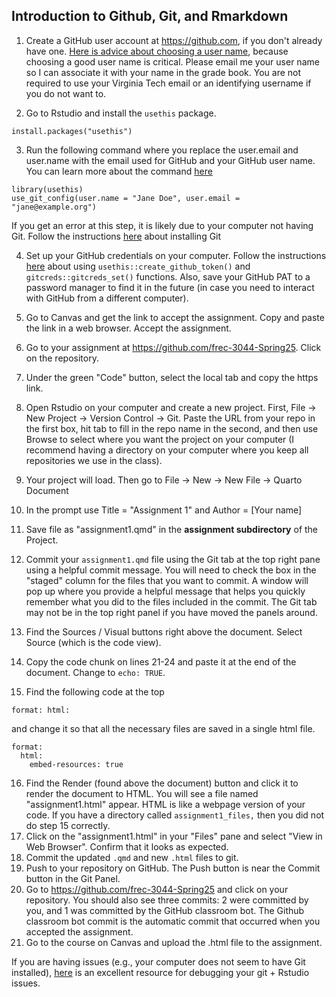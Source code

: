 ## Introduction to Github, Git, and Rmarkdown

1.  Create a GitHub user account at <https://github.com>, if you don't already have one. [Here is advice about choosing a user name](https://happygitwithr.com/github-acct.html#username-advice), because choosing a good user name is critical. Please email me your user name so I can associate it with your name in the grade book.  You are not required to use your Virginia Tech email or an identifying username if you do not want to.

2.  Go to Rstudio and install the `usethis` package.

```         
install.packages("usethis")
```

3.  Run the following command where you replace the user.email and user.name with the email used for GitHub and your GitHub user name. You can learn more about the command [here](https://happygitwithr.com/hello-git.html#hello-git)

```         
library(usethis)
use_git_config(user.name = "Jane Doe", user.email = "jane@example.org")
```

If you get an error at this step, it is likely due to your computer not having Git. Follow the instructions [here](https://happygitwithr.com/install-git.html) about installing Git

4.  Set up your GitHub credentials on your computer. Follow the instructions [here](https://happygitwithr.com/https-pat.html#tldr) about using `usethis::create_github_token()` and `gitcreds::gitcreds_set()` functions. Also, save your GitHub PAT to a password manager to find it in the future (in case you need to interact with GitHub from a different computer).

5.  Go to Canvas and get the link to accept the assignment. Copy and paste the link in a web browser. Accept the assignment.

6.  Go to your assignment at <https://github.com/frec-3044-Spring25>. Click on the repository.

7.  Under the green "Code" button, select the local tab and copy the https link.

8.  Open Rstudio on your computer and create a new project. First, File -\> New Project -\> Version Control -\> Git. Paste the URL from your repo in the first box, hit tab to fill in the repo name in the second, and then use Browse to select where you want the project on your computer (I recommend having a directory on your computer where you keep all repositories we use in the class).

9.  Your project will load. Then go to File -\> New -\> New File -\> Quarto Document

10. In the prompt use Title = "Assignment 1" and Author = [Your name]

11. Save file as "assignment1.qmd" in the **assignment subdirectory** of the Project.

12. Commit your `assignment1.qmd` file using the Git tab at the top right pane using a helpful commit message. You will need to check the box in the "staged" column for the files that you want to commit. A window will pop up where you provide a helpful message that helps you quickly remember what you did to the files included in the commit. The Git tab may not be in the top right panel if you have moved the panels around.

13. Find the Sources / Visual buttons right above the document. Select Source (which is the code view).

14. Copy the code chunk on lines 21-24 and paste it at the end of the document. Change to `echo: TRUE`.

15. Find the following code at the top

```         
format: html:
```

and change it so that all the necessary files are saved in a single html file.

```         
format:   
  html:
    embed-resources: true
```

16. Find the Render (found above the document) button and click it to render the document to HTML. You will see a file named "assignment1.html" appear. HTML is like a webpage version of your code. If you have a directory called `assignment1_files,` then you did not do step 15 correctly.
17. Click on the "assignment1.html" in your "Files" pane and select "View in Web Browser". Confirm that it looks as expected.
18. Commit the updated `.qmd` and new `.html` files to git.
19. Push to your repository on GitHub. The Push button is near the Commit button in the Git Panel.
20. Go to <https://github.com/frec-3044-Spring25> and click on your repository. You should also see three commits: 2 were committed by you, and 1 was committed by the GitHub classroom bot. The Github classroom bot commit is the automatic commit that occurred when you accepted the assignment.
21. Go to the course on Canvas and upload the .html file to the assignment.

If you are having issues (e.g., your computer does not seem to have Git installed), [here](https://happygitwithr.com/index.html) is an excellent resource for debugging your git + Rstudio issues.
